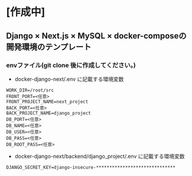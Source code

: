 # [作成中]
## Django × Next.js × MySQL × docker-composeの開発環境のテンプレート

### envファイル(git clone 後に作成してください。)
- docker-django-next/.env に記載する環境変数
```
WORK_DIR=/root/src
FRONT_PORT=<任意>
FRONT_PROJECT_NAME=next_project
BACK_PORT=<任意>
BACK_PROJECT_NAME=django_project
DB_PORT=<任意>
DB_NAME=<任意>
DB_USER=<任意>
DB_PASS=<任意>
DB_ROOT_PASS=<任意>
```
- docker-django-next/backend/django_project/.env に記載する環境変数
```
DJANGO_SECRET_KEY=django-insecure-******************************
```

